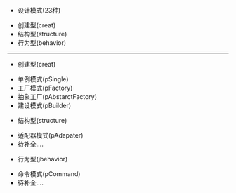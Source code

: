  - 设计模式(23种)
+ 创建型(creat)
+ 结构型(structure)
+ 行为型(behavior)

-------

 - 创建型(creat)
+ 单例模式(pSingle)
+ 工厂模式(pFactory)
+ 抽象工厂(pAbstarctFactory)
+ 建设模式(pBuilder)
 - 结构型(structure)
+ 适配器模式(pAdapater)
+ 待补全....
 -  行为型(jbehavior)
+ 命令模式(pCommand)
+ 待补全....